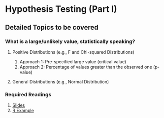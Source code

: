 # Hypothesis Testing (Part I)

## Detailed Topics to be covered

### What is a large/unlikely value, statistically speaking?

1. Positive Distributions (e.g., F and Chi-squared Distributions)

    1. Approach 1: Pre-specified large value (critical value)
    2. Approach 2: Percentage of values greater than the observed one (p-value)

2. General Distributions (e.g., Normal Distribution)

### Required Readings

1. [Slides](../lecture/testing01.pdf)
2. [R Example](../lecture/examples/testing01_large_value.Rmd)


